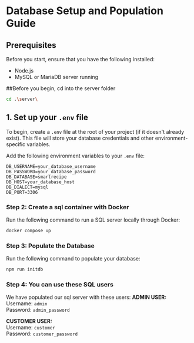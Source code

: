 # Database Setup and Population Guide

## Prerequisites

Before you start, ensure that you have the following installed:
- Node.js
- MySQL or MariaDB server running

##Before you begin, cd into the server folder
```bash
cd .\server\
```

## 1. Set up your `.env` file

To begin, create a `.env` file at the root of your project (if it doesn't already exist). This file will store your database credentials and other environment-specific variables.

Add the following environment variables to your `.env` file:

```env
DB_USERNAME=your_database_username
DB_PASSWORD=your_database_password
DB_DATABASE=smartrecipe
DB_HOST=your_database_host
DB_DIALECT=mysql
DB_PORT=3306
```

### Step 2: Create a sql container with Docker
Run the following command to run a SQL server locally through Docker:

```bash
docker compose up
```

### Step 3: Populate the Database
Run the following command to populate your database:

```bash
npm run initdb
```

### Step 4: You can use these SQL users
We have populated our sql server with these users:
**ADMIN USER:**  
Username: `admin`  
Password: `admin_password`

**CUSTOMER USER:**  
Username: `customer`  
Password: `customer_password`

